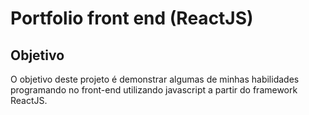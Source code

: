 # Portfolio front end (ReactJS)  

## Objetivo

O objetivo deste projeto é demonstrar algumas de minhas habilidades programando no front-end utilizando javascript a partir do framework ReactJS.
